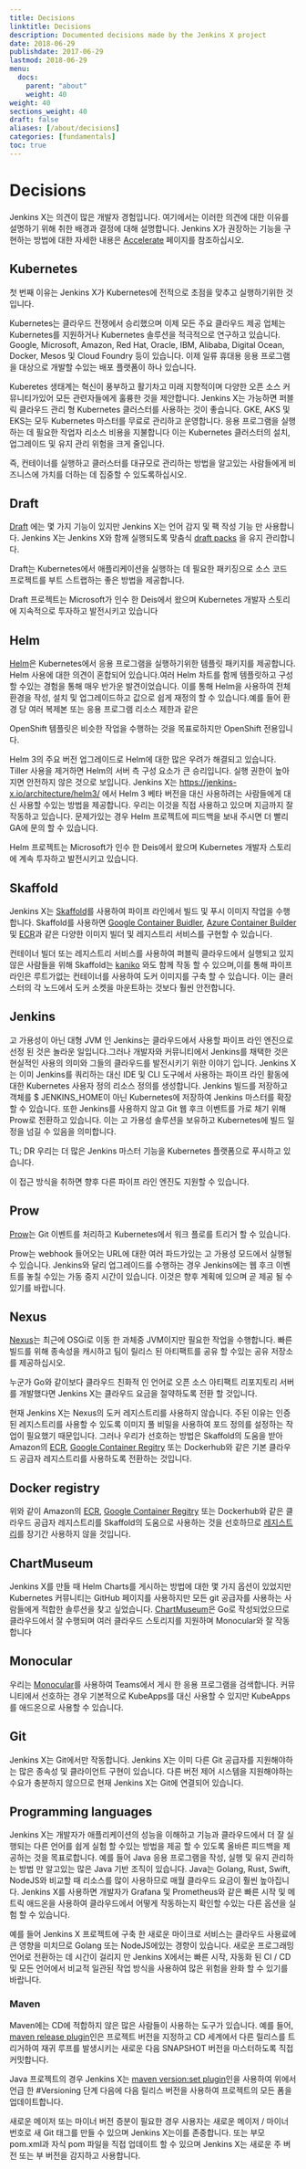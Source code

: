 ```yaml
---
title: Decisions
linktitle: Decisions
description: Documented decisions made by the Jenkins X project
date: 2018-06-29
publishdate: 2017-06-29
lastmod: 2018-06-29
menu:
  docs:
    parent: "about"
    weight: 40
weight: 40
sections_weight: 40
draft: false
aliases: [/about/decisions]
categories: [fundamentals]
toc: true
---
```


# Decisions

Jenkins X는 의견이 많은 개발자 경험입니다. 여기에서는 이러한 의견에 대한 이유를 설명하기 위해 취한 배경과 결정에 대해 설명합니다. Jenkins X가 권장하는 기능을 구현하는 방법에 대한 자세한 내용은 [Accelerate](https://jenkins-x.io/about/opinions/) 페이지를 참조하십시오.

## Kubernetes

첫 번째 이유는 Jenkins X가 Kubernetes에 전적으로 초점을 맞추고 실행하기위한 것입니다.

Kubernetes는 클라우드 전쟁에서 승리했으며 이제 모든 주요 클라우드 제공 업체는 Kubernetes를 지원하거나 Kubernetes 솔루션을 적극적으로 연구하고 있습니다. Google, Microsoft, Amazon, Red Hat, Oracle, IBM, Alibaba, Digital Ocean, Docker, Mesos 및 Cloud Foundry 등이 있습니다. 이제 일류 휴대용 응용 프로그램을 대상으로 개발할 수있는 배포 플랫폼이 하나 있습니다.

Kuberetes 생태계는 혁신이 풍부하고 활기차고 미래 지향적이며 다양한 오픈 소스 커뮤니티가있어 모든 관련자들에게 훌륭한 것을 제안합니다. Jenkins X는 가능하면 퍼블릭 클라우드 관리 형 Kubernetes 클러스터를 사용하는 것이 좋습니다. GKE, AKS 및 EKS는 모두 Kubernetes 마스터를 무료로 관리하고 운영합니다. 응용 프로그램을 실행하는 데 필요한 작업자 리소스 비용을 지불합니다 이는 Kubernetes 클러스터의 설치, 업그레이드 및 유지 관리 위험을 크게 줄입니다.

즉, 컨테이너를 실행하고 클러스터를 대규모로 관리하는 방법을 알고있는 사람들에게 비즈니스에 가치를 더하는 데 집중할 수 있도록하십시오.


## Draft

[Draft](https://draft.sh) 에는 몇 가지 기능이 있지만 Jenkins X는 언어 감지 및 팩 작성 기능 만 사용합니다. Jenkins X는 Jenkins X와 함께 실행되도록 맞춤식 [draft packs](https://github.com/jenkins-x-buildpacks/jenkins-x-kubernetes) 을 유지 관리합니다.

Draft는 Kubernetes에서 애플리케이션을 실행하는 데 필요한 패키징으로 소스 코드 프로젝트를 부트 스트랩하는 좋은 방법을 제공합니다.

Draft 프로젝트는 Microsoft가 인수 한 Deis에서 왔으며 Kubernetes 개발자 스토리에 지속적으로 투자하고 발전시키고 있습니다

## Helm

[Helm](https://helm.sh)은 Kubernetes에서 응용 프로그램을 실행하기위한 템플릿 패키지를 제공합니다. Helm 사용에 대한 의견이 혼합되어 있습니다.여러 Helm 차트를 함께 템플릿하고 구성 할 수있는 경험을 통해 매우 반가운 발견이었습니다. 이를 통해 Helm을 사용하여 전체 환경을 작성, 설치 및 업그레이드하고 값으로 쉽게 재정의 할 수 있습니다.예를 들어 환경 당 여러 복제본 또는 응용 프로그램 리소스 제한과 같은


OpenShift 템플릿은 비슷한 작업을 수행하는 것을 목표로하지만 OpenShift 전용입니다.

Helm 3의 주요 버전 업그레이드로 Helm에 대한 많은 우려가 해결되고 있습니다. Tiller 사용을 제거하면 Helm의 서버 측 구성 요소가 큰 승리입니다. 실행 권한이 높아지면 안전하지 않은 것으로 보입니다. Jenkins X는 https://jenkins-x.io/architecture/helm3/ 에서 Helm 3 베타 버전을 대신 사용하려는 사람들에게 대신 사용할 수있는 방법을 제공합니다. 우리는 이것을 직접 사용하고 있으며 지금까지 잘 작동하고 있습니다. 문제가있는 경우 Helm 프로젝트에 피드백을 보내 주시면 더 빨리 GA에 문의 할 수 있습니다.

Helm 프로젝트는 Microsoft가 인수 한 Deis에서 왔으며 Kubernetes 개발자 스토리에 계속 투자하고 발전시키고 있습니다. 

## Skaffold

Jenkins X는 [Skaffold](https://github.com/GoogleContainerTools/skaffold)를 사용하여 파이프 라인에서 빌드 및 푸시 이미지 작업을 수행합니다. 
Skaffold를 사용하면 [Google Container Buidler](https://cloud.google.com/container-builder/), [Azure Container Builder](https://github.com/Azure/acr-builder) 및 [ECR](https://aws.amazon.com/ecr/)과 같은 다양한 이미지 빌더 및 레지스트리 서비스를 구현할 수 있습니다.  

컨테이너 빌더 또는 레지스트리 서비스를 사용하여 퍼블릭 클라우드에서 실행되고 있지 않은 사람들을 위해 Skaffold는 [kaniko](https://github.com/GoogleContainerTools/kaniko) 와도 함께 작동 할 수 있으며,이를 통해 파이프 라인은 루트가없는 컨테이너를 사용하여 도커 이미지를 구축 할 수 있습니다. 이는 클러스터의 각 노드에서 도커 소켓을 마운트하는 것보다 훨씬 안전합니다.

## Jenkins

고 가용성이 아닌 대형 JVM 인 Jenkins는 클라우드에서 사용할 파이프 라인 엔진으로 선정 된 것은 놀라운 일입니다.그러나 개발자와 커뮤니티에서 Jenkins를 채택한 것은 현실적인 사용의 의미와  그들의 클라우드를 발전시키기 위한 이야기 입니다.  Jenkins X는 이미 Jenkins를 쿼리하는 대신 IDE 및 CLI 도구에서 사용하는 파이프 라인 활동에 대한 Kubernetes 사용자 정의 리소스 정의를 생성합니다. Jenkins 빌드를 저장하고 객체를 $ JENKINS_HOME이 아닌 Kubernetes에 저장하여 Jenkins 마스터를 확장 할 수 있습니다. 또한 Jenkins를 사용하지 않고 Git 웹 후크 이벤트를 가로 채기 위해 Prow로 전환하고 있습니다. 이는 고 가용성 솔루션을 보유하고 Kubernetes에 빌드 일정을 넘길 수 있음을 의미합니다.

TL; DR 우리는 더 많은 Jenkins 마스터 기능을 Kubernetes 플랫폼으로 푸시하고 있습니다.

이 접근 방식을 취하면 향후 다른 파이프 라인 엔진도 지원할 수 있습니다.

## Prow

[Prow](https://github.com/kubernetes/test-infra/tree/master/prow)는 Git 이벤트를 처리하고 Kubernetes에서 워크 플로를 트리거 할 수 있습니다.

Prow는 webhook 들어오는 URL에 대한 여러 파드가있는 고 가용성 모드에서 실행될 수 있습니다. Jenkins와 달리 업그레이드를 수행하는 경우 Jenkins에는 웹 후크 이벤트를 놓칠 수있는 가동 중지 시간이 있습니다. 이것은 향후 계획에 있으며 곧 제공 될 수 있기를 바랍니다.

## Nexus

[Nexus](https://help.sonatype.com/repomanager3)는 최근에 OSGi로 이동 한 과체중 JVM이지만 필요한 작업을 수행합니다. 빠른 빌드를 위해 종속성을 캐시하고 팀이 릴리스 된 아티팩트를 공유 할 수있는 공유 저장소를 제공하십시오.

누군가 Go와 같이보다 클라우드 친화적 인 언어로 오픈 소스 아티팩트 리포지토리 서버를 개발했다면 Jenkins X는 클라우드 요금을 절약하도록 전환 할 것입니다.

현재 Jenkins X는 Nexus의 도커 레지스트리를 사용하지 않습니다. 주된 이유는 인증 된 레지스트리를 사용할 수 있도록 이미지 풀 비밀을 사용하여 포드 정의를 설정하는 작업이 필요했기 때문입니다. 그러나 우리가 선호하는 방법은 Skaffold의 도움을 받아 Amazon의 [ECR](https://aws.amazon.com/ecr/), [Google Container Regitry](https://cloud.google.com/container-registry/) 또는 Dockerhub와 같은 기본 클라우드 공급자 레지스트리를 사용하도록 전환하는 것입니다.


## Docker registry

위와 같이 Amazon의 [ECR](https://aws.amazon.com/ecr/), [Google Container Regitry](https://cloud.google.com/container-registry/) 또는 Dockerhub와 같은 클라우드 공급자 레지스트리를 Skaffold의 도움으로 사용하는 것을 선호하므로 [레지스트리](https://github.com/kubernetes/charts/tree/master/stable/docker-registry)를 장기간 사용하지 않을 것입니다.

## ChartMuseum

Jenkins X를 만들 때 Helm Charts를 게시하는 방법에 대한 몇 가지 옵션이 있었지만 Kubernetes 커뮤니티는 GitHub 페이지를 사용하지만 모든 git 공급자를 사용하는 사람들에게 적합한 솔루션을 찾고 싶었습니다. [ChartMuseum](https://github.com/kubernetes-helm/chartmuseum)은 Go로 작성되었으므로 클라우드에서 잘 수행되며 여러 클라우드 스토리지를 지원하며 Monocular와 잘 작동합니다

## Monocular

우리는 [Monocular](https://github.com/kubernetes-helm/monocular)를 사용하여 Teams에서 게시 한 응용 프로그램을 검색합니다. 커뮤니티에서 선호하는 경우 기본적으로 KubeApps를 대신 사용할 수 있지만 KubeApps를 애드온으로 사용할 수 있습니다.


## Git

Jenkins X는 Git에서만 작동합니다. Jenkins X는 이미 다른 Git 공급자를 지원해야하는 많은 종속성 및 클라이언트 구현이 있습니다. 다른 버전 제어 시스템을 지원해야하는 수요가 충분하지 않으므로 현재 Jenkins X는 Git에 연결되어 있습니다.

## Programming languages

Jenkins X는 개발자가 애플리케이션의 성능을 이해하고 기능과 클라우드에서 더 잘 실행되는 다른 언어를 쉽게 실험 할 수있는 방법을 제공 할 수 있도록 올바른 피드백을 제공하는 것을 목표로합니다. 예를 들어 Java 응용 프로그램을 작성, 실행 및 유지 관리하는 방법 만 알고있는 많은 Java 기반 조직이 있습니다. Java는 Golang, Rust, Swift, NodeJS와 비교할 때 리소스를 많이 사용하므로 매월 클라우드 요금이 훨씬 높아집니다. Jenkins X를 사용하면 개발자가 Grafana 및 Prometheus와 같은 빠른 시작 및 메트릭 애드온을 사용하여 클라우드에서 어떻게 작동하는지 확인할 수있는 다른 옵션을 실험 할 수 있습니다.

예를 들어 Jenkins X 프로젝트에 구축 한 새로운 마이크로 서비스는 클라우드 사용료에 큰 영향을 미치므로 Golang 또는 NodeJS에있는 경향이 있습니다. 새로운 프로그래밍 언어로 전환하는 데 시간이 걸리지 만 Jenkins X에서는 빠른 시작, 자동화 된 CI / CD 및 모든 언어에서 비교적 일관된 작업 방식을 사용하여 많은 위험을 완화 할 수 있기를 바랍니다.

### Maven
Maven에는 CD에 적합하지 않은 많은 사람들이 사용하는 도구가 있습니다. 예를 들어, [maven release plugin](http://maven.apache.org/maven-release/maven-release-plugin/)인은 프로젝트 버전을 지정하고 CD 세계에서 다른 릴리스를 트리거하여 재귀 루프를 발생시키는 새로운 다음 SNAPSHOT 버전을 마스터하도록 직접 커밋합니다.

Java 프로젝트의 경우 Jenkins X는 [maven version:set plugin](https://www.mojohaus.org/versions-maven-plugin/set-mojo.html)인을 사용하여 위에서 언급 한 #Versioning 단계 다음에 다음 릴리스 버전을 사용하여 프로젝트의 모든 폼을 업데이트합니다.

새로운 메이저 또는 마이너 버전 증분이 필요한 경우 사용자는 새로운 메이저 / 마이너 번호로 새 Git 태그를 만들 수 있으며 Jenkins X는이를 존중합니다. 또는 부모 pom.xml과 자식 pom 파일을 직접 업데이트 할 수 있으며 Jenkins X는 새로운 주 버전 또는 부 버전을 감지하고 사용합니다.

